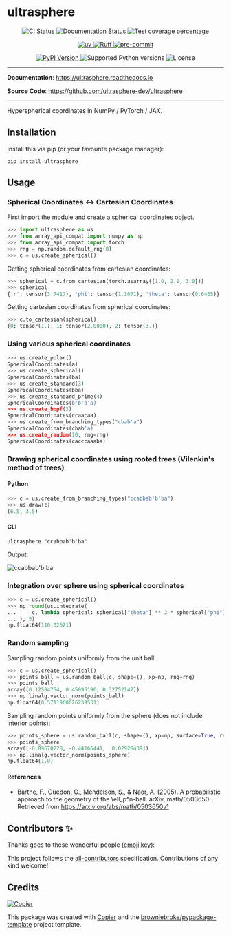 # ultrasphere

<p align="center">
  <a href="https://github.com/ultrasphere-dev/ultrasphere/actions/workflows/ci.yml?query=branch%3Amain">
    <img src="https://img.shields.io/github/actions/workflow/status/ultrasphere-dev/ultrasphere/ci.yml?branch=main&label=CI&logo=github&style=flat-square" alt="CI Status" >
  </a>
  <a href="https://ultrasphere.readthedocs.io">
    <img src="https://img.shields.io/readthedocs/ultrasphere.svg?logo=read-the-docs&logoColor=fff&style=flat-square" alt="Documentation Status">
  </a>
  <a href="https://codecov.io/gh/ultrasphere-dev/ultrasphere">
    <img src="https://img.shields.io/codecov/c/github/ultrasphere-dev/ultrasphere.svg?logo=codecov&logoColor=fff&style=flat-square" alt="Test coverage percentage">
  </a>
</p>
<p align="center">
  <a href="https://github.com/astral-sh/uv">
    <img src="https://img.shields.io/endpoint?url=https://raw.githubusercontent.com/astral-sh/uv/main/assets/badge/v0.json" alt="uv">
  </a>
  <a href="https://github.com/astral-sh/ruff">
    <img src="https://img.shields.io/endpoint?url=https://raw.githubusercontent.com/astral-sh/ruff/main/assets/badge/v2.json" alt="Ruff">
  </a>
  <a href="https://github.com/pre-commit/pre-commit">
    <img src="https://img.shields.io/badge/pre--commit-enabled-brightgreen?logo=pre-commit&logoColor=white&style=flat-square" alt="pre-commit">
  </a>
</p>
<p align="center">
  <a href="https://pypi.org/project/ultrasphere/">
    <img src="https://img.shields.io/pypi/v/ultrasphere.svg?logo=python&logoColor=fff&style=flat-square" alt="PyPI Version">
  </a>
  <img src="https://img.shields.io/pypi/pyversions/ultrasphere.svg?style=flat-square&logo=python&amp;logoColor=fff" alt="Supported Python versions">
  <img src="https://img.shields.io/pypi/l/ultrasphere.svg?style=flat-square" alt="License">
</p>

---

**Documentation**: <a href="https://ultrasphere.readthedocs.io" target="_blank">https://ultrasphere.readthedocs.io </a>

**Source Code**: <a href="https://github.com/ultrasphere-dev/ultrasphere" target="_blank">https://github.com/ultrasphere-dev/ultrasphere </a>

---

Hyperspherical coordinates in NumPy / PyTorch / JAX.

## Installation

Install this via pip (or your favourite package manager):

```shell
pip install ultrasphere
```

## Usage

### Spherical Coordinates ↔ Cartesian Coordinates

First import the module and create a spherical coordinates object.

```python
>>> import ultrasphere as us
>>> from array_api_compat import numpy as np
>>> from array_api_compat import torch
>>> rng = np.random.default_rng(0)
>>> c = us.create_spherical()
```

Getting spherical coordinates from cartesian coordinates:

```python
>>> spherical = c.from_cartesian(torch.asarray([1.0, 2.0, 3.0]))
>>> spherical
{'r': tensor(3.7417), 'phi': tensor(1.1071), 'theta': tensor(0.6405)}
```

Getting cartesian coordinates from spherical coordinates:

```python
>>> c.to_cartesian(spherical)
{0: tensor(1.), 1: tensor(2.0000), 2: tensor(3.)}
```

### Using various spherical coordinates

```python
>>> us.create_polar()
SphericalCoordinates(a)
>>> us.create_spherical()
SphericalCoordinates(ba)
>>> us.create_standard(3)
SphericalCoordinates(bba)
>>> us.create_standard_prime(4)
SphericalCoordinates(b'b'b'a)
>>> us.create_hopf(3)
SphericalCoordinates(ccaacaa)
>>> us.create_from_branching_types("cbab'a")
SphericalCoordinates(cbab'a)
>>> us.create_random(10, rng=rng)
SphericalCoordinates(cacccaaaba)
```

### Drawing spherical coordinates using rooted trees (Vilenkin's method of trees)

#### Python

<!-- skip: start -->

```python
>>> c = us.create_from_branching_types("ccabbab'b'ba")
>>> us.draw(c)
(6.5, 3.5)
```

<!-- skip: end -->

#### CLI

```shell
ultrasphere "ccabbab'b'ba"
```

Output:

![ccabbab'b'ba](https://raw.githubusercontent.com/ultrasphere-dev/ultrasphere/main/coordinates.jpg)

### Integration over sphere using spherical coordinates

```python
>>> c = us.create_spherical()
>>> np.round(us.integrate(
...     c, lambda spherical: spherical["theta"] ** 2 * spherical["phi"], False, 10, xp=np
... ), 5)
np.float64(110.02621)
```

### Random sampling

Sampling random points uniformly from the unit ball:

```python
>>> c = us.create_spherical()
>>> points_ball = us.random_ball(c, shape=(), xp=np, rng=rng)
>>> points_ball
array([0.12504754, 0.45095196, 0.32752147])
>>> np.linalg.vector_norm(points_ball)
np.float64(0.5711960026239531)
```

Sampling random points uniformly from the sphere (does not include interior points):

```python
>>> points_sphere = us.random_ball(c, shape=(), xp=np, surface=True, rng=rng)
>>> points_sphere
array([-0.89670228, -0.44166441,  0.02928439])
>>> np.linalg.vector_norm(points_sphere)
np.float64(1.0)
```

#### References

- Barthe, F., Guedon, O., Mendelson, S., & Naor, A. (2005). A probabilistic approach to the geometry of the \ell_p^n-ball. arXiv, math/0503650. Retrieved from https://arxiv.org/abs/math/0503650v1

## Contributors ✨

Thanks goes to these wonderful people ([emoji key](https://allcontributors.org/docs/en/emoji-key)):

<!-- prettier-ignore-start -->
<!-- ALL-CONTRIBUTORS-LIST:START - Do not remove or modify this section -->
<!-- markdownlint-disable -->
<!-- markdownlint-enable -->
<!-- ALL-CONTRIBUTORS-LIST:END -->
<!-- prettier-ignore-end -->

This project follows the [all-contributors](https://github.com/all-contributors/all-contributors) specification. Contributions of any kind welcome!

## Credits

[![Copier](https://img.shields.io/endpoint?url=https://raw.githubusercontent.com/copier-org/copier/master/img/badge/badge-grayscale-inverted-border-orange.json)](https://github.com/copier-org/copier)

This package was created with
[Copier](https://copier.readthedocs.io/) and the
[browniebroke/pypackage-template](https://github.com/browniebroke/pypackage-template)
project template.
